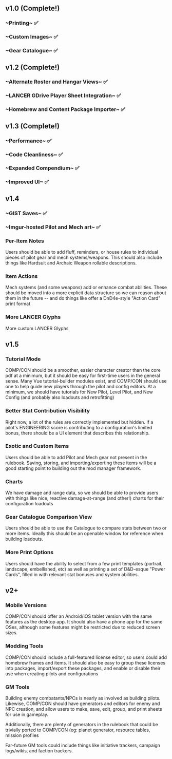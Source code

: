 ## v1.0 (Complete!)
### ~Printing~ ✅

### ~Custom Images~ ✅

### ~Gear Catalogue~ ✅

## v1.2 (Complete!)

### ~Alternate Roster and Hangar Views~ ✅

### ~LANCER GDrive Player Sheet Integration~ ✅

### ~Homebrew and Content Package Importer~ ✅

## v1.3 (Complete!)
### ~Performance~ ✅

### ~Code Cleanliness~ ✅

### ~Expanded Compendium~ ✅

### ~Improved UI~ ✅

## v1.4
### ~GIST Saves~ ✅

### ~Imgur-hosted Pilot and Mech art~ ✅

### Per-Item Notes
Users should be able to add fluff, reminders, or house rules to individual pieces of pilot gear and mech systems/weapons. This should also include things like Hardsuit and Archaic Weapon rollable descriptions.

### Item Actions
Mech systems (and some weapons) add or enhance combat abilities. These should be moved into a more explicit data structure so we can reason about them in the future -- and do things like offer a DnD4e-style "Action Card" print format

### More LANCER Glyphs
More custom LANCER Glyphs

## v1.5

### Tutorial Mode
COMP/CON should be a smoother, easier character creator than the core pdf at a minimum, but it should be easy for first-time users in the general sense. Many Vue tutorial-builder modules exist, and COMP/CON should use one to help guide new players through the pilot and config editors. At a minimum, we should have tutorials for New Pilot, Level Pilot, and New Config (and probably also loadouts and retrofitting)

### Better Stat Contribution Visibility
Right now, a lot of the rules are correctly implemented but hidden. If a pilot's ENGINEERING score is contributing to a configuration's limited bonus, there should be a UI element that describes this relationship.

### Exotic and Custom Items
Users should be able to add Pilot and Mech gear not present in the rulebook. Saving, storing, and importing/exporting these items will be a good starting point to building out the mod manager framework.

### Charts
We have damage and range data, so we should be able to provide users with things like nice, reactive damage-at-range (and other!) charts for their configuration loadouts

### Gear Catalogue Comparison View
Users should be able to use the Catalogue to compare stats between two or more items. Ideally this should be an openable window for reference when building loadouts.

### More Print Options
Users should have the ability to select from a few print templates (portrait, landscape, embellished, etc) as well as printing a set of D&D-esque "Power Cards", filled in with relevant stat bonuses and system abilities.

## v2+

### Mobile Versions
COMP/CON should offer an Android/iOS tablet version with the same features as the desktop app. It should also have a phone app for the same OSes, although some features might be restricted due to reduced screen sizes.

### Modding Tools
COMP/CON should include a full-featured license editor, so users could add homebrew frames and items. It should also be easy to group these licenses into packages, import/export these packages, and enable or disable their use when creating pilots and configurations

### GM Tools
Building enemy combatants/NPCs is nearly as involved as building pilots. Likewise, COMP/CON should have generators and editors for enemy and NPC creation, and allow users to make, save, edit, group, and print sheets for use in gameplay.

Additionally, there are plenty of generators in the rulebook that could be trivially ported to COMP/CON (eg: planet generator, resource tables, mission profiles

Far-future GM tools could include things like initiative trackers, campaign logs/wikis, and faction trackers.